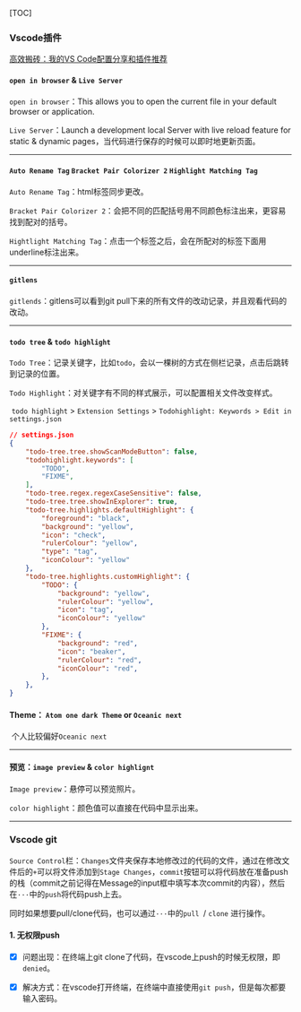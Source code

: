 [TOC]

### Vscode插件

[高效搬砖：我的VS Code配置分享和插件推荐](https://my.oschina.net/u/4593024/blog/4549653/)

#### `open in browser` & `Live Server`

`open in browser`：This allows you to open the current file in your default browser or application.

`Live Server`：Launch a development local Server with live reload feature for static & dynamic pages，当代码进行保存的时候可以即时地更新页面。

****

#### `Auto Rename Tag` `Bracket Pair Colorizer 2` `Highlight Matching Tag`

`Auto Rename Tag`：html标签同步更改。

 `Bracket Pair Colorizer 2`：会把不同的匹配括号用不同颜色标注出来，更容易找到配对的括号。

 `Hightlight Matching Tag`：点击一个标签之后，会在所配对的标签下面用underline标注出来。

------------

####  `gitlens`

`gitlends`：gitlens可以看到git pull下来的所有文件的改动记录，并且观看代码的改动。

---

#### `todo tree` & `todo highlight`

`Todo Tree`：记录关键字，比如`todo`，会以一棵树的方式在侧栏记录，点击后跳转到记录的位置。

`Todo Highlight`：对关键字有不同的样式展示，可以配置相关文件改变样式。

​		`todo highlight` > `Extension Settings` > `Todohighlight: Keywords > Edit in settings.json` 

```json
// settings.json
{
    "todo-tree.tree.showScanModeButton": false,
    "todohighlight.keywords": [
        "TODO",
        "FIXME",
    ],
    "todo-tree.regex.regexCaseSensitive": false,
    "todo-tree.tree.showInExplorer": true,
    "todo-tree.highlights.defaultHighlight": {
        "foreground": "black",
        "background": "yellow",
        "icon": "check",
        "rulerColour": "yellow",
        "type": "tag",
        "iconColour": "yellow"
    },
    "todo-tree.highlights.customHighlight": {
        "TODO": {
            "background": "yellow",
            "rulerColour": "yellow",
            "icon": "tag",
            "iconColour": "yellow"
        },
        "FIXME": {
            "background": "red",
            "icon": "beaker",
            "rulerColour": "red",
            "iconColour": "red",
        },
    },
}
```

#### Theme： `Atom one dark Theme` or `Oceanic next`

​	个人比较偏好`Oceanic next`

****

#### 预览：`image preview` & `color highlignt`

`Image preview`：悬停可以预览照片。

`color highlight`：颜色值可以直接在代码中显示出来。

****

### Vscode git

​		`Source Control`栏：`Changes`文件夹保存本地修改过的代码的文件，通过在修改文件后的`+`可以将文件添加到`Stage Changes`，`commit`按钮可以将代码放在准备push的栈（commit之前记得在Message的input框中填写本次commit的内容），然后在`···`中的`push`将代码push上去。

​		同时如果想要pull/clone代码，也可以通过`···`中的`pull `/ `clone` 进行操作。

#### 1. 无权限push

- [x] 问题出现：在终端上git clone了代码，在vscode上push的时候无权限，即`denied`。
- [x] 解决方式：在vscode打开终端，在终端中直接使用`git push`，但是每次都要输入密码。

